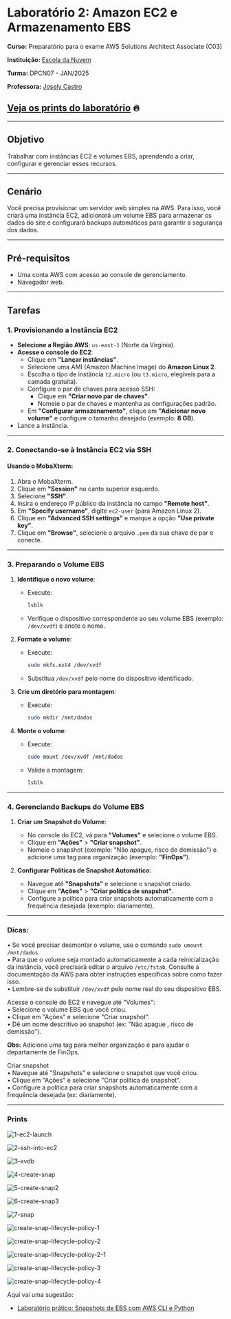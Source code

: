 # Laboratório 2: Amazon EC2 e Armazenamento EBS

**Curso:** Preparatório para o exame AWS Solutions Architect Associate (C03)


**Instituição:** [Escola da Nuvem](https://escoladanuvem.org/)

**Turma:** DPCN07 - JAN/2025

**Professora:** [Josely Castro](https://www.linkedin.com/in/joselybcastro)

## [Veja os prints do laboratório](#prints) 🔥

---

## Objetivo  
Trabalhar com instâncias EC2 e volumes EBS, aprendendo a criar, configurar e gerenciar esses recursos.

---

## Cenário  
Você precisa provisionar um servidor web simples na AWS. Para isso, você criará uma instância EC2, adicionará um volume EBS para armazenar os dados do site e configurará backups automáticos para garantir a segurança dos dados.

---

## Pré-requisitos  
- Uma conta AWS com acesso ao console de gerenciamento.  
- Navegador web.  

---

## Tarefas  

### 1. **Provisionando a Instância EC2**  

- **Selecione a Região AWS**: `us-east-1` (Norte da Virgínia).  
- **Acesse o console do EC2**:  
  - Clique em **"Lançar instâncias"**.  
  - Selecione uma AMI (Amazon Machine Image) do **Amazon Linux 2**.  
  - Escolha o tipo de instância `t2.micro` (ou `t3.micro`, elegíveis para a camada gratuita).  
  - Configure o par de chaves para acesso SSH:  
    - Clique em **"Criar novo par de chaves"**.  
    - Nomeie o par de chaves e mantenha as configurações padrão.  
  - Em **"Configurar armazenamento"**, clique em **"Adicionar novo volume"** e configure o tamanho desejado (exemplo: **8 GB**).  
- Lance a instância.  

---

### 2. **Conectando-se à Instância EC2 via SSH**  

#### Usando o MobaXterm:  
1. Abra o MobaXterm.  
2. Clique em **"Session"** no canto superior esquerdo.  
3. Selecione **"SSH"**.  
4. Insira o endereço IP público da instância no campo **"Remote host"**.  
5. Em **"Specify username"**, digite `ec2-user` (para Amazon Linux 2).  
6. Clique em **"Advanced SSH settings"** e marque a opção **"Use private key"**.  
7. Clique em **"Browse"**, selecione o arquivo `.pem` da sua chave de par e conecte.  

---

### 3. **Preparando o Volume EBS**  

1. **Identifique o novo volume**:  
   - Execute:  
     ```bash
     lsblk
     ```  
   - Verifique o dispositivo correspondente ao seu volume EBS (exemplo: `/dev/xvdf`) e anote o nome.  

2. **Formate o volume**:  
   - Execute:  
     ```bash
     sudo mkfs.ext4 /dev/xvdf
     ```  
   - Substitua `/dev/xvdf` pelo nome do dispositivo identificado.  

3. **Crie um diretório para montagem**:  
   - Execute:  
     ```bash
     sudo mkdir /mnt/dados
     ```  

4. **Monte o volume**:  
   - Execute:  
     ```bash
     sudo mount /dev/xvdf /mnt/dados
     ```  
   - Valide a montagem:  
     ```bash
     lsblk
     ```  

---

### 4. **Gerenciando Backups do Volume EBS**  

1. **Criar um Snapshot do Volume**:  
   - No console do EC2, vá para **"Volumes"** e selecione o volume EBS.  
   - Clique em **"Ações"** > **"Criar snapshot"**.  
   - Nomeie o snapshot (exemplo: "Não apague, risco de demissão") e adicione uma tag para organização (exemplo: **"FinOps"**).  

2. **Configurar Políticas de Snapshot Automático**:  
   - Navegue até **"Snapshots"** e selecione o snapshot criado.  
   - Clique em **"Ações"** > **"Criar política de snapshot"**.  
   - Configure a política para criar snapshots automaticamente com a frequência desejada (exemplo: diariamente).  

---

### Dicas:  


• Se você precisar desmontar o volume, use o comando `sudo umount /mnt/dados`.  
• Para que o volume seja montado automaticamente a cada reinicialização da instância, você precisará editar o arquivo `/etc/fstab`. Consulte a documentação da AWS para obter instruções específicas sobre como fazer isso.  
• Lembre-se de substituir `/dev/xvdf` pelo nome real do seu dispositivo EBS.  

Acesse o console do EC2 e navegue até "Volumes":  
• Selecione o volume EBS que você criou.  
• Clique em "Ações" e selecione "Criar snapshot".  
• Dê um nome descritivo ao snapshot (ex: "Não apague , risco de demissão").  

**Obs:** Adicione uma tag para melhor organização e para ajudar o departamente de FinOps.  

Criar snapshot  
• Navegue até "Snapshots" e selecione o snapshot que você criou.  
• Clique em "Ações" e selecione "Criar política de snapshot".  
• Configure a política para criar snapshots automaticamente com a frequência desejada (ex: diariamente).  

---

### Prints

![1-ec2-launch](https://github.com/user-attachments/assets/23db8d93-a023-4821-a182-58b5818a8c46)

![2-ssh-into-ec2](https://github.com/user-attachments/assets/e50e3029-65ec-449c-8bde-79f24e81f983)

![3-xvdb](https://github.com/user-attachments/assets/8c95c0e4-98b3-4507-a226-7134e5c90ac3)

![4-create-snap](https://github.com/user-attachments/assets/50c1fc8d-b609-46cc-8ac3-66a0a9d8925d)

![5-create-snap2](https://github.com/user-attachments/assets/07180fa8-187a-44e0-9ea1-8f6cf2be320c)

![6-create-snap3](https://github.com/user-attachments/assets/07c0dd4c-d5ab-4418-be40-a9ff20e94f46)

![7-snap](https://github.com/user-attachments/assets/8db37525-15ad-46a3-a56d-c237f8d04ab8)

![create-snap-lifecycle-policy-1](https://github.com/user-attachments/assets/e02b90fc-85d2-4ff0-be9a-24b0debcc605)

![create-snap-lifecycle-policy-2](https://github.com/user-attachments/assets/d008fb26-ec52-4b2f-b03e-1f542d83d25c)

![create-snap-lifecycle-policy-2-1](https://github.com/user-attachments/assets/3a86ea39-a8ed-428e-881c-c5051ffdf2b2)

![create-snap-lifecycle-policy-3](https://github.com/user-attachments/assets/45376053-a8b9-4cf0-a0bb-6977e34470c5)

![create-snap-lifecycle-policy-4](https://github.com/user-attachments/assets/01b0785e-9c32-46c7-ac15-0939b1883d78)


Aqui vai uma sugestão:


- [Laboratório prático: Snapshots de EBS com AWS CLI e Python](https://github.com/nolascojoao/aws-ebs-snapshot-lab)
